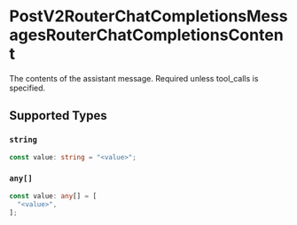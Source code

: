 # PostV2RouterChatCompletionsMessagesRouterChatCompletionsContent

The contents of the assistant message. Required unless tool_calls is specified.


## Supported Types

### `string`

```typescript
const value: string = "<value>";
```

### `any[]`

```typescript
const value: any[] = [
  "<value>",
];
```

